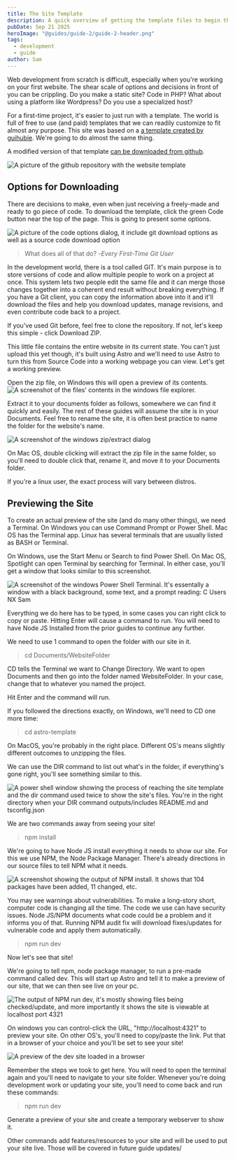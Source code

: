 ```yaml
---
title: The Site Template
description: A quick overview of getting the template files to begin the project.
pubDate: Sep 21 2025
heroImage: "@guides/guide-2/guide-2-header.png"
tags:
  - development
  - guide
author: Sam
---
```

Web development from scratch is difficult, especially when you're working on your first website. The shear scale of options and decisions in front of you can be crippling. Do you make a static site? Code in PHP? What about using a platform like Wordpress? Do you use a specialized host?

For a first-time project, it's easier to just run with a template. The world is full of free to use (and paid) templates that we can readily customize to fit almost any purpose. This site was based on a [a template created by guihubie](https://github.com/guihubie/free-astro-template). We're going to do almost the same thing.

A modified version of that template [can be downloaded from github](https://github.com/guihubie/free-astro-template). 

![A picture of the github repository with the website template](@guides/guide-2/github-download.png)

## Options for Downloading

There are decisions to make, even when just receiving a freely-made and ready to go piece of code. To download the template, click the green Code button near the top of the page. This is going to present some options.

![A picture of the code options dialog, it include git download options as well as a source code download option](@guides/guide-2/download-options.png)

>What does all of that do?
>-<cite>Every First-Time Git User</cite>

In the development world, there is a tool called GIT. It's main purpose is to store versions of code and allow multiple people to work on a project at once. This system lets two people edit the same file and it can merge those changes together into a coherent end result without breaking everything. If you have a Git client, you can copy the information above into it and it'll download the files and help you download updates, manage revisions, and even contribute code back to a project.

If you've used Git before, feel free to clone the repository. If not, let's keep this simple - click Download ZIP.

This little file contains the entire website in its current state. You can't just upload this yet though, it's built using Astro and we'll need to use Astro to turn this from Source Code into a working webpage you can view. Let's get a working preview.

Open the zip file, on Windows this will open a preview of its contents.
![A screenshot of the files' contents in the windows file explorer.](@guides/guide-2/template-unzip-1.png)

Extract it to your documents folder as follows, somewhere we can find it quickly and easily. The rest of these guides will assume the site is in your Documents. Feel free to rename the site, it is often best practice to name the folder for the website's name.

![A screenshot of the windows zip/extract dialog](@guides/guide-2/template-unzip-2.png)

On Mac OS, double clicking will extract the zip file in the same folder, so you'll need to double click that, rename it, and move it to your Documents folder.

If you're a linux user, the exact process will vary between distros.

## Previewing the Site

To create an actual preview of the site (and do many other things), we need a Terminal. On Windows you can use Command Prompt or Power Shell. Mac OS has the Terminal app. Linux has several terminals that are usually listed as BASH or Terminal.

On Windows, use the Start Menu or Search to find Power Shell. On Mac OS, Spotlight can open Terminal by searching for Terminal. In either case, you'll get a window that looks similar to this screenshot.

![A screenshot of the windows Power Shell Terminal. It's essentally a window with a black background, some text, and a prompt reading: C Users NX Sam](@guides/guide-2/terminal.png)

Everything we do here has to be typed, in some cases you can right click to copy or paste. Hitting Enter will cause a command to run. You will need to have Node JS Installed from the prior guides to continue any further.

We need to use 1 command to open the folder with our site in it.

> cd Documents/WebsiteFolder

CD tells the Terminal we want to Change Directory. We want to open Documents and then go into the folder named WebsiteFolder. In your case, change that to whatever you named the project. 

Hit Enter and the command will run.

If you followed the directions exactly, on Windows, we'll need to CD one more time:

> cd astro-template

On MacOS, you're probably in the right place. Different OS's means slightly different outcomes to unzipping the files.

We can use the DIR command to list out what's in the folder, if everything's gone right, you'll see something similar to this.

![A power shell window showing the process of reaching the site template and the dir command used twice to show the site's files. You're in the right directory when your DIR command outputs/includes README.md and tsconfig.json ](@guides/guide-2/terminal-directory.png)

We are two commands away from seeing your site!

> npm install

We're going to have Node JS install everything it needs to show our site. For this we use NPM, the Node Package Manager. There's already directions in our source files to tell NPM what it needs.

![A screenshot showing the output of NPM install. It shows that 104 packages have been added, 11 changed, etc.](@guides/guide-2/npm-install.png)

You may see warnings about vulnerabilities. To make a long-story short, computer code is changing all the time. The code we use can have security issues. Node JS/NPM documents what code could be a problem and it informs you of that. Running NPM audit fix will download fixes/updates for vulnerable code and apply them automatically.

> npm run dev

Now let's see that site!

We're going to tell npm, node package manager, to run a pre-made command called dev. This will start up Astro and tell it to make a preview of our site, that we can then see live on your pc. 

![The output of NPM run dev, it's mostly showing files being checked/update, and more importantly it shows the site is viewable at localhost port 4321](@guides/guide-2/npm-run-dev.png)

On windows you can control-click the URL, "http://localhost:4321" to preview your site. On other OS's, you'll need to copy/paste the link. Put that in a browser of your choice and you'll be set to see your site!

![A preview of the dev site loaded in a browser](@guides/guide-2/site.png)

Remember the steps we took to get here. You will need to open the terminal again and you'll need to navigate to your site folder. Whenever you're doing development work or updating your site, you'll need to come back and run these commands:

>npm run dev

Generate a preview of your site and create a temporary webserver to show it.

Other commands add features/resources to your site and will be used to put your site live. Those will be covered in future guide updates/
